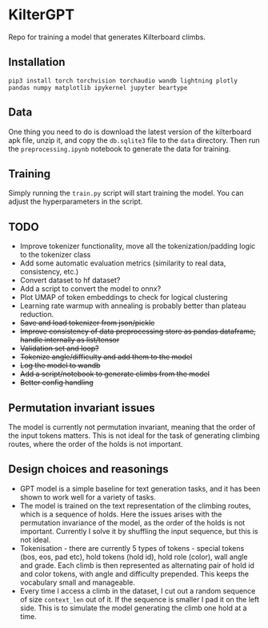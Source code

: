 # KilterGPT

Repo for training a model that generates Kilterboard climbs.

## Installation

`pip3 install torch torchvision torchaudio wandb lightning plotly pandas numpy matplotlib ipykernel jupyter beartype`

## Data

One thing you need to do is download the latest version of the kilterboard apk file, unzip it, and copy the `db.sqlite3` file to the `data` directory.
Then run the `preprocessing.ipynb` notebook to generate the data for training.

## Training

Simply running the `train.py` script will start training the model. You can adjust the hyperparameters in the script.

## TODO

* Improve tokenizer functionality, move all the tokenization/padding logic to the tokenizer class
* Add some automatic evaluation metrics (similarity to real data, consistency, etc.)
* Convert dataset to hf dataset?
* Add a script to convert the model to onnx?
* Plot UMAP of token embeddings to check for logical clustering
* Learning rate warmup with annealing is probably better than plateau reduction.
* ~~Save and load tokenizer from json/pickle~~
* ~~Improve consistency of data preprocessing store as pandas dataframe, handle internally as list/tensor~~
* ~~Validation set and loop?~~
* ~~Tokenize angle/difficulty and add them to the model~~
* ~~Log the model to wandb~~
* ~~Add a script/notebook to generate climbs from the model~~
* ~~Better config handling~~

## Permutation invariant issues

The model is currently not permutation invariant, meaning that the order of the input tokens matters.
This is not ideal for the task of generating climbing routes, where the order of the holds is not important.

## Design choices and reasonings

* GPT model is a simple baseline for text generation tasks, and it has been shown to work well for a variety of tasks.
* The model is trained on the text representation of the climbing routes, which is a sequence of holds. Here the issues arises with the permutation invariance of the model, as the order of the holds is not important. Currently I solve it by shuffling the input sequence, but this is not ideal.
* Tokenisation - there are currently 5 types of tokens - special tokens (bos, eos, pad etc), hold tokens (hold id), hold role (color), wall angle and grade. Each climb is then represented as alternating pair of hold id and color tokens, with angle and difficulty prepended. This keeps the vocabulary small and manageable.
* Every time I access a climb in the dataset, I cut out a random sequence of size `context_len` out of it. If the sequence is smaller I pad it on the left side. This is to simulate the model generating the climb one hold at a time.
